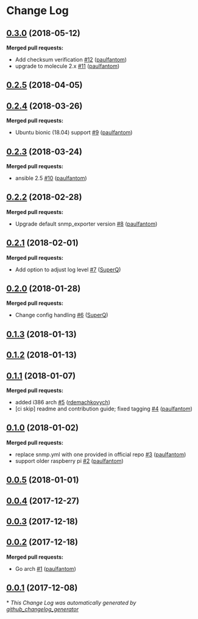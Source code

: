 # Change Log

## [0.3.0](https://galaxy.ansible.com/cloudalchemy/snmp-exporter) (2018-05-12)
**Merged pull requests:**

- Add checksum verification [\#12](https://github.com/cloudalchemy/ansible-snmp-exporter/pull/12) ([paulfantom](https://github.com/paulfantom))
- upgrade to molecule 2.x [\#11](https://github.com/cloudalchemy/ansible-snmp-exporter/pull/11) ([paulfantom](https://github.com/paulfantom))

## [0.2.5](https://galaxy.ansible.com/cloudalchemy/snmp-exporter) (2018-04-05)
## [0.2.4](https://galaxy.ansible.com/cloudalchemy/snmp-exporter) (2018-03-26)
**Merged pull requests:**

- Ubuntu bionic \(18.04\) support [\#9](https://github.com/cloudalchemy/ansible-snmp-exporter/pull/9) ([paulfantom](https://github.com/paulfantom))

## [0.2.3](https://galaxy.ansible.com/cloudalchemy/snmp-exporter) (2018-03-24)
**Merged pull requests:**

- ansible 2.5 [\#10](https://github.com/cloudalchemy/ansible-snmp-exporter/pull/10) ([paulfantom](https://github.com/paulfantom))

## [0.2.2](https://galaxy.ansible.com/cloudalchemy/snmp-exporter) (2018-02-28)
**Merged pull requests:**

- Upgrade default snmp\_exporter version [\#8](https://github.com/cloudalchemy/ansible-snmp-exporter/pull/8) ([paulfantom](https://github.com/paulfantom))

## [0.2.1](https://galaxy.ansible.com/cloudalchemy/snmp-exporter) (2018-02-01)
**Merged pull requests:**

- Add option to adjust log level [\#7](https://github.com/cloudalchemy/ansible-snmp-exporter/pull/7) ([SuperQ](https://github.com/SuperQ))

## [0.2.0](https://galaxy.ansible.com/cloudalchemy/snmp-exporter) (2018-01-28)
**Merged pull requests:**

- Change config handling [\#6](https://github.com/cloudalchemy/ansible-snmp-exporter/pull/6) ([SuperQ](https://github.com/SuperQ))

## [0.1.3](https://galaxy.ansible.com/cloudalchemy/snmp-exporter) (2018-01-13)
## [0.1.2](https://galaxy.ansible.com/cloudalchemy/snmp-exporter) (2018-01-13)
## [0.1.1](https://galaxy.ansible.com/cloudalchemy/snmp-exporter) (2018-01-07)
**Merged pull requests:**

- added i386 arch [\#5](https://github.com/cloudalchemy/ansible-snmp-exporter/pull/5) ([rdemachkovych](https://github.com/rdemachkovych))
- \[ci skip\] readme and contribution guide; fixed tagging [\#4](https://github.com/cloudalchemy/ansible-snmp-exporter/pull/4) ([paulfantom](https://github.com/paulfantom))

## [0.1.0](https://galaxy.ansible.com/cloudalchemy/snmp-exporter) (2018-01-02)
**Merged pull requests:**

- replace snmp.yml with one provided in official repo [\#3](https://github.com/cloudalchemy/ansible-snmp-exporter/pull/3) ([paulfantom](https://github.com/paulfantom))
- support older raspberry pi [\#2](https://github.com/cloudalchemy/ansible-snmp-exporter/pull/2) ([paulfantom](https://github.com/paulfantom))

## [0.0.5](https://galaxy.ansible.com/cloudalchemy/snmp-exporter) (2018-01-01)
## [0.0.4](https://galaxy.ansible.com/cloudalchemy/snmp-exporter) (2017-12-27)
## [0.0.3](https://galaxy.ansible.com/cloudalchemy/snmp-exporter) (2017-12-18)
## [0.0.2](https://galaxy.ansible.com/cloudalchemy/snmp-exporter) (2017-12-18)
**Merged pull requests:**

- Go arch [\#1](https://github.com/cloudalchemy/ansible-snmp-exporter/pull/1) ([paulfantom](https://github.com/paulfantom))

## [0.0.1](https://galaxy.ansible.com/cloudalchemy/snmp-exporter) (2017-12-08)


\* *This Change Log was automatically generated by [github_changelog_generator](https://github.com/skywinder/Github-Changelog-Generator)*